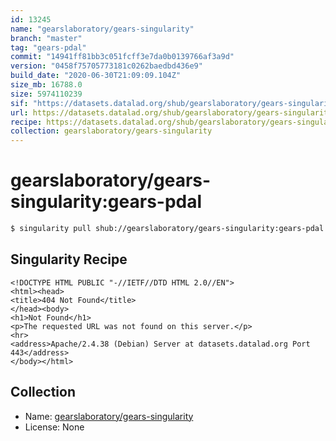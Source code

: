 ```yaml
---
id: 13245
name: "gearslaboratory/gears-singularity"
branch: "master"
tag: "gears-pdal"
commit: "14941ff81bb3c051fcff3e7da0b0139766af3a9d"
version: "0458f75705773181c0262baedbd436e9"
build_date: "2020-06-30T21:09:09.104Z"
size_mb: 16788.0
size: 5974110239
sif: "https://datasets.datalad.org/shub/gearslaboratory/gears-singularity/gears-pdal/2020-06-30-14941ff8-0458f757/0458f75705773181c0262baedbd436e9.sif"
url: https://datasets.datalad.org/shub/gearslaboratory/gears-singularity/gears-pdal/2020-06-30-14941ff8-0458f757/
recipe: https://datasets.datalad.org/shub/gearslaboratory/gears-singularity/gears-pdal/2020-06-30-14941ff8-0458f757/Singularity
collection: gearslaboratory/gears-singularity
---
```


# gearslaboratory/gears-singularity:gears-pdal

```bash
$ singularity pull shub://gearslaboratory/gears-singularity:gears-pdal
```

## Singularity Recipe

```singularity
<!DOCTYPE HTML PUBLIC "-//IETF//DTD HTML 2.0//EN">
<html><head>
<title>404 Not Found</title>
</head><body>
<h1>Not Found</h1>
<p>The requested URL was not found on this server.</p>
<hr>
<address>Apache/2.4.38 (Debian) Server at datasets.datalad.org Port 443</address>
</body></html>
```

## Collection

 - Name: [gearslaboratory/gears-singularity](https://github.com/gearslaboratory/gears-singularity)
 - License: None

